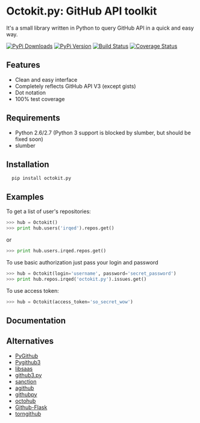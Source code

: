 Octokit.py: GitHub API toolkit
=========================
It's a small library written in Python to query GitHub API in a quick and easy way.

[![PyPi Downloads](https://img.shields.io/pypi/dm/octokit.py.svg)](https://pypi.python.org/pypi/octokit.py/0.1.1)
[![PyPi Version](https://img.shields.io/pypi/v/octokit.py.svg)](https://pypi.python.org/pypi/octokit.py/0.1.1)
[![Build Status](https://travis-ci.org/irqed/octokit.py.svg)](https://travis-ci.org/irqed/octokit.py)
[![Coverage Status](https://img.shields.io/coveralls/irqed/octokit.py.svg)](https://coveralls.io/r/irqed/octokit.py?branch=master)

Features
--------
* Clean and easy interface
* Completely reflects GitHub API V3 (except gists)
* Dot notation
* 100% test coverage 


Requirements
--------
* Python 2.6/2.7 (Python 3 support is blocked by slumber, but should be fixed soon)
* slumber

Installation
------------
```
  pip install octokit.py
```

Examples
-------------
To get a list of user's repositories:
```python
>>> hub = Octokit()
>>> print hub.users('irqed').repos.get()
```
or
```python
>>> print hub.users.irqed.repos.get()
```

To use basic authorization just pass your login and password
```python
>>> hub = Octokit(login='username', password='secret_password')
>>> print hub.repos.irqed('octokit.py').issues.get()
```

To use access token:
```python
>>> hub = Octokit(access_token='so_secret_wow')
```

Documentation
-------------

Alternatives
-------------
* [PyGithub](https://github.com/jacquev6/PyGithub)
* [Pygithub3](https://github.com/copitux/python-github3)
* [libsaas](https://github.com/ducksboard/libsaas)
* [github3.py](https://github.com/sigmavirus24/github3.py)
* [sanction](https://github.com/demianbrecht/sanction)
* [agithub](https://github.com/jpaugh/agithub)
* [githubpy](https://github.com/michaelliao/githubpy)
* [octohub](https://github.com/turnkeylinux/octohub)
* [Github-Flask](http://github-flask.readthedocs.org/)
* [torngithub](https://github.com/jkeylu/torngithub)
